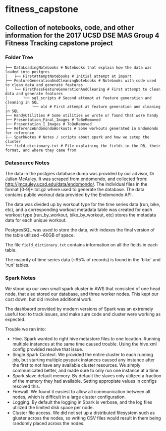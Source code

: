 # fitness_capstone

## Collection of notebooks, code, and other information for the 2017 UCSD DSE MAS Group 4 Fitness Tracking capstone project 

### Folder Tree 

```
├── DataLoadingNotebooks # Notebooks that explain how the data was loaded into postgres
│   ├── FirstAttemptNotebooks # Initial attempt at import
├── FeatureGenerationAndCleaningNotebooks # Notebooks with code used to clean data and generate features
│   └── FirstPassFeatureGenerationAndCleaning # First attempt to clean data and generate features
│       └── sql_scripts # Second attempt at feature generation and cleaning in SQL
│           └── old # First attempt at feature generation and cleaning in SQL
├── HandyUtilities # Some utilities we wrote or found that were handy
├── Presentation_Final_Images # ToBeRemoved
├── Presentation_I_Images # ToBeRemoved
├── ReferenceEndomondoWorkouts # Some workouts generated in Endomondo for reference
├── SparkNotes # Notes / scripts about spark and how we setup the cluster
└── field_dictionary.txt # File explaining the fields in the DB, their format, and where they came from
```

### Datasource Notes

The data in the postgres database dump was provided by our advisor, Dr Julian McAuley. It was scraped from endomondo, and collected from: http://jmcauley.ucsd.edu/data/endomondo/. The individual files in the format [0-9]\*.txt.gz where used to generate the database. The data contains public workout data provided by the Endomondo API.

The data was divided up by workout type for the time series data (run, bike, etc), and a corresponding workout metadata table was created for each workout type (run_by_workout, bike_by_workout, etc) stores the metadata data for each unique workout.

PostgresSQL was used to store the data, with indexes the final version of the table utilized ~60GB of space.

The file `field_dictionary.txt` contains information on all the fields in each table.

The majority of time series data (~95% of records) is found in the 'bike' and 'run' tables.


### Spark Notes

We stood up our own small spark cluster in AWS that consisted of one head node, that also stored our database, and three worker nodes. This kept our cost down, but did involve additional work.

The dashbaord provided by modern versions of Spark was an extremely useful tool to track issues, and make sure code and cluster were working as expected.

Trouble we ran into:
- Hive. Spark wanted to right hive metastore files to one location. Running multiple instances at the same time caused trouble. Using the hive.xml config provided resolve that issue.
- Single Spark Context. We provided the entire cluster to each running job, but starting multiple pyspark instances caused any instance after the first to not have any available cluster resources. We simply communicated better, and made sure to only run one instance at a time.
- Spark slave default memory. By default the slaves only utilized a fraction of the memory they had available. Setting appropiate values in configs resolved this.
- Firewall. We found it easiest to allow all communication between all nodes, which is difficult in a large cluster configuration.
- Logging. By default the logging in Spark is verbose, and the log files utilized the limited disk space per node.
- Cluster file access. We did not set up a distributed filesystem such as gluster across the nodes, so writing CSV files would result in them being randomly placed across the nodes.
 




